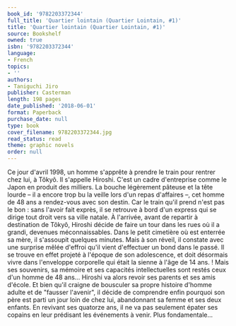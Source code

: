 ```yaml
---
book_id: '9782203372344'
full_title: 'Quartier lointain (Quartier Lointain, #1)'
title: 'Quartier lointain (Quartier Lointain, #1)'
source: Bookshelf
owned: true
isbn: '9782203372344'
language:
- French
topics:
- ''
authors:
- Taniguchi Jiro
publisher: Casterman
length: 198 pages
date_published: '2018-06-01'
format: Paperback
purchase_date: null
type: book
cover_filename: 9782203372344.jpg
read_status: read
theme: graphic novels
order: null
---
```

Ce jour d'avril 1998, un homme s'apprête à prendre le train pour rentrer chez lui, à Tôkyô. Il s'appelle Hiroshi. C'est un cadre d'entreprise comme le Japon en produit des milliers. La bouche légèrement pâteuse et la tête lourde – il a encore trop bu la veille lors d'un repas d'affaires –, cet homme de 48 ans a rendez-vous avec son destin. Car le train qu'il prend n'est pas le bon : sans l'avoir fait exprès, il se retrouve à bord d'un express qui se dirige tout droit vers sa ville natale. À l'arrivée, avant de repartir à destination de Tôkyô, Hiroshi décide de faire un tour dans les rues où il a grandi, devenues méconnaissables. Dans le petit cimetière où est enterrée sa mère, il s'assoupit quelques minutes. Mais à son réveil, il constate avec une surprise mêlée d'effroi qu'il vient d'effectuer un bond dans le passé. Il se trouve en effet projeté à l'époque de son adolescence, et doit désormais vivre dans l'enveloppe corporelle qui était la sienne à l'âge de 14 ans. ! Mais ses souvenirs, sa mémoire et ses capacités intellectuelles sont restés ceux d'un homme de 48 ans... Hiroshi va alors revoir ses parents et ses amis d'école. Et bien qu'il craigne de bousculer sa propre histoire d'homme adulte et de "fausser l'avenir", il décide de comprendre enfin pourquoi son père est parti un jour loin de chez lui, abandonnant sa femme et ses deux enfants. En revivant ses quatorze ans, il ne va pas seulement épater ses copains en leur prédisant les événements à venir. Plus fondamentale...

